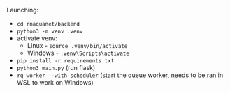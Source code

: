 Launching:
- `cd rnaquanet/backend`
- `python3 -m venv .venv`
- activate venv:
  * Linux - `source .venv/bin/activate`
  * Windows - `.venv\Scripts\activate`
- `pip install -r requirements.txt`
- `python3 main.py` (run flask)
- `rq worker --with-scheduler` (start the queue worker, needs to be ran in WSL to work on Windows)